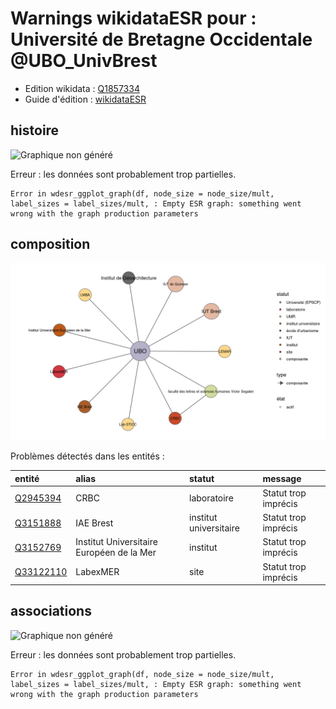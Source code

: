 Warnings wikidataESR pour : Université de Bretagne Occidentale @UBO_UnivBrest
================

- Edition wikidata : [Q1857334](https://www.wikidata.org/wiki/Q1857334)
- Guide d'édition : [wikidataESR](https://github.com/cpesr/wikidataESR/)



## histoire 

![Graphique non généré](https://github.com/cpesr/wikidataESR/blob/master/plots/etablissements/Q1857334-histoire.png) 

Erreur : les données sont probablement trop partielles.
```
Error in wdesr_ggplot_graph(df, node_size = node_size/mult, label_sizes = label_sizes/mult, : Empty ESR graph: something went wrong with the graph production parameters

``` 



## composition 

![Graphique non généré](https://github.com/cpesr/wikidataESR/blob/master/plots/etablissements/Q1857334-composition.png) 



Problèmes détectés dans les entités :

|entité                                               |alias                                     |statut                 |message              |
|:----------------------------------------------------|:-----------------------------------------|:----------------------|:--------------------|
|[Q2945394](https://www.wikidata.org/wiki/Q2945394)   |CRBC                                      |laboratoire            |Statut trop imprécis |
|[Q3151888](https://www.wikidata.org/wiki/Q3151888)   |IAE Brest                                 |institut universitaire |Statut trop imprécis |
|[Q3152769](https://www.wikidata.org/wiki/Q3152769)   |Institut Universitaire Européen de la Mer |institut               |Statut trop imprécis |
|[Q33122110](https://www.wikidata.org/wiki/Q33122110) |LabexMER                                  |site                   |Statut trop imprécis |


## associations 

![Graphique non généré](https://github.com/cpesr/wikidataESR/blob/master/plots/etablissements/Q1857334-associations.png) 

Erreur : les données sont probablement trop partielles.
```
Error in wdesr_ggplot_graph(df, node_size = node_size/mult, label_sizes = label_sizes/mult, : Empty ESR graph: something went wrong with the graph production parameters

``` 

